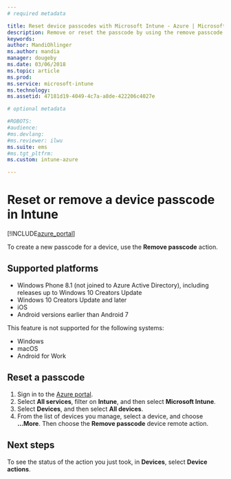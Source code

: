 ```yaml
---
# required metadata

title: Reset device passcodes with Microsoft Intune - Azure | Microsoft Docs
description: Remove or reset the passcode by using the remove passcode action on devices you manage or monitor with Intune.
keywords:
author: MandiOhlinger
ms.author: mandia
manager: dougeby
ms.date: 03/06/2018
ms.topic: article
ms.prod:
ms.service: microsoft-intune
ms.technology:
ms.assetid: 47181d19-4049-4c7a-a8de-422206c4027e

# optional metadata

#ROBOTS:
#audience:
#ms.devlang:
#ms.reviewer: ilwu
ms.suite: ems
#ms.tgt_pltfrm:
ms.custom: intune-azure

---
```


# Reset or remove a device passcode in Intune

[!INCLUDE[azure_portal](./includes/azure_portal.md)]

To create a new passcode for a device, use the **Remove passcode** action.

## Supported platforms

- Windows Phone 8.1 (not joined to Azure Active Directory), including releases up to Windows 10 Creators Update
- Windows 10 Creators Update and later
- iOS
- Android versions earlier than Android 7

This feature is not supported for the following systems:

- Windows
- macOS
- Android for Work

## Reset a passcode

1. Sign in to the [Azure portal](https://portal.azure.com).
2. Select **All services**, filter on **Intune**, and then select **Microsoft Intune**.
3. Select **Devices**, and then select **All devices**.
4. From the list of devices you manage, select a device, and choose **...More**. Then choose the **Remove passcode** device remote action.

## Next steps

To see the status of the action you just took, in **Devices**, select **Device actions**.
